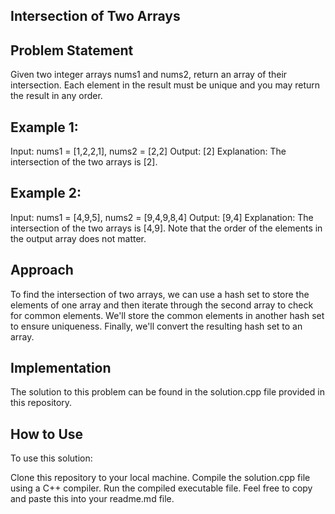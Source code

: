## Intersection of Two Arrays
## Problem Statement
Given two integer arrays nums1 and nums2, return an array of their intersection. Each element in the result must be unique and you may return the result in any order.

## Example 1:
Input: nums1 = [1,2,2,1], nums2 = [2,2]
Output: [2]
Explanation: The intersection of the two arrays is [2].

## Example 2:
Input: nums1 = [4,9,5], nums2 = [9,4,9,8,4]
Output: [9,4]
Explanation: The intersection of the two arrays is [4,9]. Note that the order of the elements in the output array does not matter.

## Approach
To find the intersection of two arrays, we can use a hash set to store the elements of one array and then iterate through the second array to check for common elements. We'll store the common elements in another hash set to ensure uniqueness. Finally, we'll convert the resulting hash set to an array.

## Implementation
The solution to this problem can be found in the solution.cpp file provided in this repository.

## How to Use
To use this solution:

Clone this repository to your local machine.
Compile the solution.cpp file using a C++ compiler.
Run the compiled executable file.
Feel free to copy and paste this into your readme.md file.